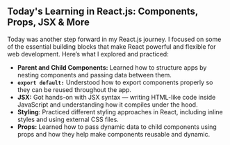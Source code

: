 ## **Today's Learning in React.js: Components, Props, JSX & More** 

Today was another step forward in my React.js journey. I focused on some of the essential building blocks that make React powerful and flexible for web development.
Here’s what I explored and practiced:
* **Parent and Child Components:** Learned how to structure apps by nesting components and passing data between them.
* **`export default:`** Understood how to export components properly so they can be reused throughout the app.
* **JSX:** Got hands-on with JSX syntax — writing HTML-like code inside JavaScript and understanding how it compiles under the hood.
* **Styling**: Practiced different styling approaches in React, including inline styles and using external CSS files.
* **Props:** Learned how to pass dynamic data to child components using props and how they help make components reusable and dynamic.